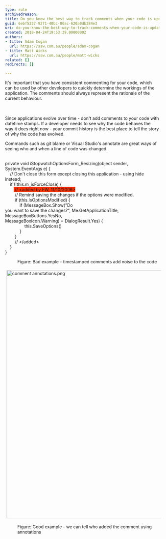 ```yaml
---
type: rule
archivedreason: 
title: Do you know the best way to track comments when your code is updated?
guid: 6ebf5337-9271-40bc-80ac-620a0db284e3
uri: do-you-know-the-best-way-to-track-comments-when-your-code-is-updated
created: 2018-04-24T19:53:39.0000000Z
authors:
- title: Adam Cogan
  url: https://ssw.com.au/people/adam-cogan
- title: Matt Wicks
  url: https://ssw.com.au/people/matt-wicks
related: []
redirects: []

---
```



​​​​​​​​It's important that you have consistent commenting for your code, which can be used by other developers to quickly determine the workings of the application. The comments should always represent the rationale of the current behaviour.<br>
<br><excerpt class='endintro'></excerpt><br>
<p class="ssw15-rteElement-P">Since applications evolve over time - don't add comments to your code with datetime stamps. If a developer needs to see why the code behaves the way it does right now - your commit history is the best place to tell the story of why&#160;the code has evolved.​​​&#160;<br></p><p class="ssw15-rteElement-P">Commands such as git blame or Visual Studio's annotate are great ways of seeing who and when a line of code was changed.&#160;<br><br></p><p class="ssw15-rteElement-CodeArea">private void&#160;iStopwatchOptionsForm_Resizing(object&#160;sender, System.EventArgs e) &#123;<br>&#160; &#160;&#160;//&#160;Don't close this form except closing this application - using hide instead;&#160;<br>&#160; &#160; if (!this.m_isForceClose) &#123;<br>&#160; &#160; &#160; &#160;<span style="background-color&#58;#ff3300;">&#160;//&#160;&lt;added by FW, 11/10/2006&gt;</span><br>&#160; &#160; &#160; &#160; //&#160;Remind saving the changes if the options were modified.<br>&#160; &#160; &#160; &#160; if (this.IsOptionsModified) &#123;<br>&#160; &#160; &#160; &#160; &#160; &#160;&#160;if&#160;(MessageBox.Show(&quot;Do<br>you want to save the changes?&quot;, Me.GetApplicationTitle, MessageBoxButtons.YesNo,<br>MessageBoxIcon.Warning) = DialogResult.Yes) &#123;<br>&#160; &#160; &#160; &#160; &#160; &#160; &#160; &#160;&#160;this.SaveOptions()<br>&#160; &#160; &#160; &#160; &#160; &#160;&#160;&#125;<br>&#160; &#160; &#160; &#160; &#125;<br>&#160; &#160; &#160; &#160; //&#160;&lt;/added&gt;<br>&#160; &#160; &#125;<br>&#125;<br></p><dd class="ssw15-rteElement-FigureBad">Figure&#58; Bad example - timestamped comments add noise to the code<br></dd><p class="ssw15-rteElement-P"><img src="/SiteAssets/comment-when-your-code-is-updated/comment%20annotations.png" alt="comment annotations.png" style="margin&#58;5px;width&#58;808px;" /><br></p><dd class="ssw15-rteElement-FigureGood"> Figure&#58; Good example - we can tell who added the comment using annotations<br></dd>


